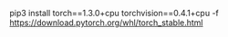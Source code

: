pip3 install torch==1.3.0+cpu torchvision==0.4.1+cpu -f https://download.pytorch.org/whl/torch_stable.html